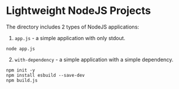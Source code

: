 # Lightweight NodeJS Projects

The directory includes 2 types of NodeJS applications:
1. `app.js` - a simple application with only stdout.
```
node app.js 
```
2. `with-dependency` - a simple application with a simple dependency.

```
npm init -y
npm install esbuild --save-dev
npm build.js
```